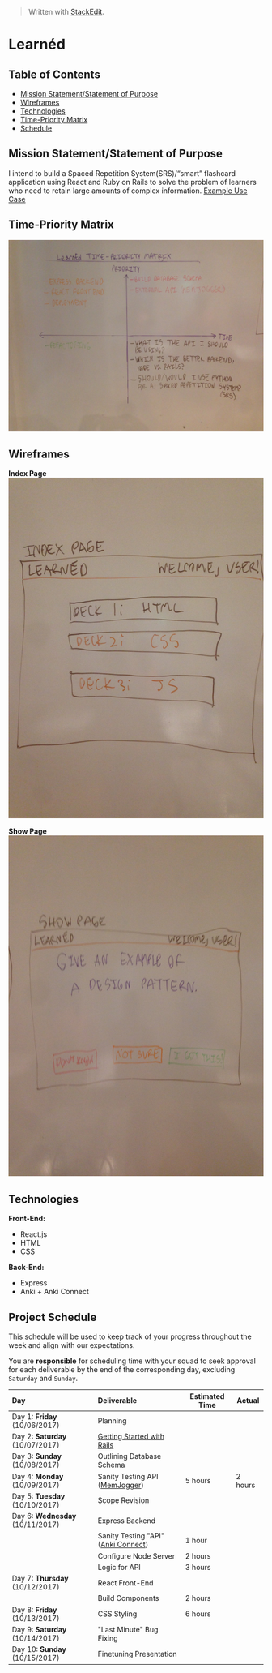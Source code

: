 ﻿


> Written with [StackEdit](https://stackedit.io/).
# **Learnéd**

## Table of Contents
- [Mission Statement/Statement of Purpose](#mission)
- [Wireframes](#wireframes)
- [Technologies](#technologies)
- [Time-Priority Matrix](#matrix)
- [Schedule](#schedule)


## Mission Statement/Statement of Purpose <a id="mission"></a>
I intend to build a Spaced Repetition System(SRS)/&ldquo;smart&rdquo; flashcard application using React and Ruby on Rails to solve the problem of learners who need to retain large amounts of complex information.
[Example Use Case](https://medium.freecodecamp.org/use-spaced-repetition-with-anki-to-learn-to-code-faster-7c334d448c3c)

## Time-Priority Matrix <a id="matrix"></a>
![Time-Priority Matrix](https://github.com/Tokuhisa1/learned/blob/rails/assets/IMG_6018.JPG?raw=true)

## Wireframes <a id="wireframes"></a>
**Index Page**
![Index Page](https://github.com/Tokuhisa1/learned/blob/rails/assets/wireframes/IMG_6020.JPG?raw=true)

**Show Page**
![Show Page](https://github.com/Tokuhisa1/learned/blob/rails/assets/wireframes/IMG_6021.JPG?raw=true)

## Technologies <a id="technologies"></a>

**Front-End:** 
 - React.js
 - HTML
 - CSS
 
 **Back-End:**
 - Express
 - Anki + Anki Connect

## Project Schedule <a id="schedule"></a>

This schedule will be used to keep track of your progress throughout the week and align with our expectations.  

You are **responsible** for scheduling time with your squad to seek approval for each deliverable by the end of the corresponding day, excluding `Saturday` and `Sunday`.

|  Day                             | Deliverable | Estimated Time | Actual |
|:---------------------------------|:------------|---------------|--------|
|Day 1: **Friday** (10/06/2017)    | Planning    |               |        |
|Day 2: **Saturday** (10/07/2017)  | [Getting Started with Rails](http://guides.rubyonrails.org/getting_started.html) |           |        |
|Day 3: **Sunday** (10/08/2017)    | Outlining Database Schema | |        |
|Day 4: **Monday** (10/09/2017)    | Sanity Testing API ([MemJogger](http://memjogger.com/help/api))      | 5 hours      |2 hours |
|Day 5: **Tuesday** (10/10/2017)   | Scope Revision |            |        |
|Day 6: **Wednesday** (10/11/2017) | Express Backend |           |        |
|                                  | Sanity Testing "API" ([Anki Connect](https://github.com/FooSoft/anki-connect)) | 1 hour              |        |
|                                  | Configure Node Server | 2 hours |        |
|                                  | Logic for API | 3 hours |        |
|Day 7: **Thursday** (10/12/2017)  | React Front-End |           |        |
|                                  | Build Components | 2 hours |        |
|Day 8: **Friday** (10/13/2017)    |   CSS Styling   | 6 hours      |        |
|Day 9: **Saturday** (10/14/2017) | "Last Minute" Bug Fixing |    |        |
|Day 10: **Sunday** (10/15/2017)   | Finetuning Presentation |   |        |